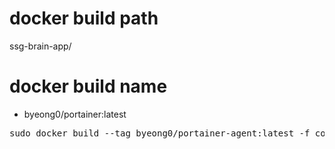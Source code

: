 # docker build path
ssg-brain-app/

# docker build name
- byeong0/portainer:latest
<pre>
sudo docker build --tag byeong0/portainer-agent:latest -f container/docker/portainer-agent/Dockerfile .
</pre>
